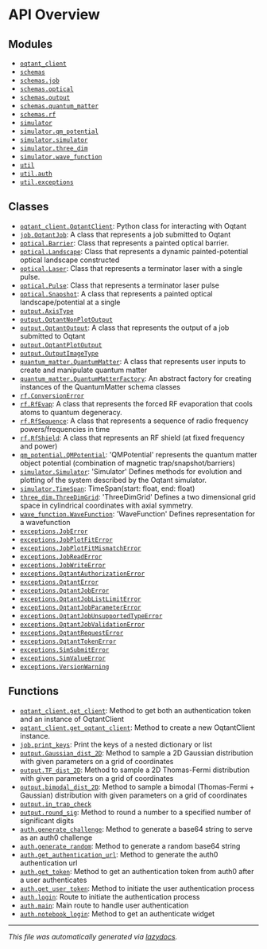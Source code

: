 <!-- markdownlint-disable -->

# API Overview

## Modules

- [`oqtant_client`](./oqtant_client.md#module-oqtant_client)
- [`schemas`](./schemas.md#module-schemas)
- [`schemas.job`](./schemas.job.md#module-schemasjob)
- [`schemas.optical`](./schemas.optical.md#module-schemasoptical)
- [`schemas.output`](./schemas.output.md#module-schemasoutput)
- [`schemas.quantum_matter`](./schemas.quantum_matter.md#module-schemasquantum_matter)
- [`schemas.rf`](./schemas.rf.md#module-schemasrf)
- [`simulator`](./simulator.md#module-simulator)
- [`simulator.qm_potential`](./simulator.qm_potential.md#module-simulatorqm_potential)
- [`simulator.simulator`](./simulator.simulator.md#module-simulatorsimulator)
- [`simulator.three_dim`](./simulator.three_dim.md#module-simulatorthree_dim)
- [`simulator.wave_function`](./simulator.wave_function.md#module-simulatorwave_function)
- [`util`](./util.md#module-util)
- [`util.auth`](./util.auth.md#module-utilauth)
- [`util.exceptions`](./util.exceptions.md#module-utilexceptions)

## Classes

- [`oqtant_client.OqtantClient`](./oqtant_client.md#class-oqtantclient): Python class for interacting with Oqtant
- [`job.OqtantJob`](./schemas.job.md#class-oqtantjob): A class that represents a job submitted to Oqtant
- [`optical.Barrier`](./schemas.optical.md#class-barrier): Class that represents a painted optical barrier.
- [`optical.Landscape`](./schemas.optical.md#class-landscape): Class that represents a dynamic painted-potential optical landscape constructed
- [`optical.Laser`](./schemas.optical.md#class-laser): Class that represents a terminator laser with a single pulse.
- [`optical.Pulse`](./schemas.optical.md#class-pulse): Class that represents a terminator laser pulse
- [`optical.Snapshot`](./schemas.optical.md#class-snapshot): A class that represents a painted optical landscape/potential at a single
- [`output.AxisType`](./schemas.output.md#class-axistype)
- [`output.OqtantNonPlotOutput`](./schemas.output.md#class-oqtantnonplotoutput)
- [`output.OqtantOutput`](./schemas.output.md#class-oqtantoutput): A class that represents the output of a job submitted to Oqtant
- [`output.OqtantPlotOutput`](./schemas.output.md#class-oqtantplotoutput)
- [`output.OutputImageType`](./schemas.output.md#class-outputimagetype)
- [`quantum_matter.QuantumMatter`](./schemas.quantum_matter.md#class-quantummatter): A class that represents user inputs to create and manipulate quantum matter
- [`quantum_matter.QuantumMatterFactory`](./schemas.quantum_matter.md#class-quantummatterfactory): An abstract factory for creating instances of the QuantumMatter schema classes
- [`rf.ConversionError`](./schemas.rf.md#class-conversionerror)
- [`rf.RfEvap`](./schemas.rf.md#class-rfevap): A class that represents the forced RF evaporation that cools atoms to quantum degeneracy.
- [`rf.RfSequence`](./schemas.rf.md#class-rfsequence): A class that represents a sequence of radio frequency powers/frequencies in time
- [`rf.RfShield`](./schemas.rf.md#class-rfshield): A class that represents an RF shield (at fixed frequency and power)
- [`qm_potential.QMPotential`](./simulator.qm_potential.md#class-qmpotential): 'QMPotential' represents the quantum matter object potential (combination of magnetic trap/snapshot/barriers)
- [`simulator.Simulator`](./simulator.simulator.md#class-simulator): 'Simulator' Defines methods for evolution and plotting of the system described by the Oqtant simulator.
- [`simulator.TimeSpan`](./simulator.simulator.md#class-timespan): TimeSpan(start: float, end: float)
- [`three_dim.ThreeDimGrid`](./simulator.three_dim.md#class-threedimgrid): 'ThreeDimGrid' Defines a two dimensional grid space in cylindrical coordinates with axial symmetry.
- [`wave_function.WaveFunction`](./simulator.wave_function.md#class-wavefunction): 'WaveFunction' Defines representation for a wavefunction
- [`exceptions.JobError`](./util.exceptions.md#class-joberror)
- [`exceptions.JobPlotFitError`](./util.exceptions.md#class-jobplotfiterror)
- [`exceptions.JobPlotFitMismatchError`](./util.exceptions.md#class-jobplotfitmismatcherror)
- [`exceptions.JobReadError`](./util.exceptions.md#class-jobreaderror)
- [`exceptions.JobWriteError`](./util.exceptions.md#class-jobwriteerror)
- [`exceptions.OqtantAuthorizationError`](./util.exceptions.md#class-oqtantauthorizationerror)
- [`exceptions.OqtantError`](./util.exceptions.md#class-oqtanterror)
- [`exceptions.OqtantJobError`](./util.exceptions.md#class-oqtantjoberror)
- [`exceptions.OqtantJobListLimitError`](./util.exceptions.md#class-oqtantjoblistlimiterror)
- [`exceptions.OqtantJobParameterError`](./util.exceptions.md#class-oqtantjobparametererror)
- [`exceptions.OqtantJobUnsupportedTypeError`](./util.exceptions.md#class-oqtantjobunsupportedtypeerror)
- [`exceptions.OqtantJobValidationError`](./util.exceptions.md#class-oqtantjobvalidationerror)
- [`exceptions.OqtantRequestError`](./util.exceptions.md#class-oqtantrequesterror)
- [`exceptions.OqtantTokenError`](./util.exceptions.md#class-oqtanttokenerror)
- [`exceptions.SimSubmitError`](./util.exceptions.md#class-simsubmiterror)
- [`exceptions.SimValueError`](./util.exceptions.md#class-simvalueerror)
- [`exceptions.VersionWarning`](./util.exceptions.md#class-versionwarning)

## Functions

- [`oqtant_client.get_client`](./oqtant_client.md#function-get_client): Method to get both an authentication token and an instance of OqtantClient
- [`oqtant_client.get_oqtant_client`](./oqtant_client.md#function-get_oqtant_client): Method to create a new OqtantClient instance.
- [`job.print_keys`](./schemas.job.md#function-print_keys): Print the keys of a nested dictionary or list
- [`output.Gaussian_dist_2D`](./schemas.output.md#function-gaussian_dist_2d): Method to sample a 2D Gaussian distribution with given parameters on a grid of coordinates
- [`output.TF_dist_2D`](./schemas.output.md#function-tf_dist_2d): Method to sample a 2D Thomas-Fermi distribution with given parameters on a grid of coordinates
- [`output.bimodal_dist_2D`](./schemas.output.md#function-bimodal_dist_2d): Method to sample a bimodal (Thomas-Fermi + Gaussian) distribution with given parameters on a grid of coordinates
- [`output.in_trap_check`](./schemas.output.md#function-in_trap_check)
- [`output.round_sig`](./schemas.output.md#function-round_sig): Method to round a number to a specified number of significant digits
- [`auth.generate_challenge`](./util.auth.md#function-generate_challenge): Method to generate a base64 string to serve as an auth0 challenge
- [`auth.generate_random`](./util.auth.md#function-generate_random): Method to generate a random base64 string
- [`auth.get_authentication_url`](./util.auth.md#function-get_authentication_url): Method to generate the auth0 authentication url
- [`auth.get_token`](./util.auth.md#function-get_token): Method to get an authentication token from auth0 after a user authenticates
- [`auth.get_user_token`](./util.auth.md#function-get_user_token): Method to initiate the user authentication process
- [`auth.login`](./util.auth.md#function-login): Route to initiate the authentication process
- [`auth.main`](./util.auth.md#function-main): Main route to handle user authentication
- [`auth.notebook_login`](./util.auth.md#function-notebook_login): Method to get an authenticate widget


---

_This file was automatically generated via [lazydocs](https://github.com/ml-tooling/lazydocs)._
